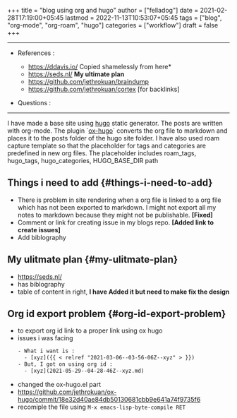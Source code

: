 +++
title = "blog using org and hugo"
author = ["felladog"]
date = 2021-02-28T17:19:00+05:45
lastmod = 2022-11-13T10:53:07+05:45
tags = ["blog", "org-mode", "org-roam", "hugo"]
categories = ["workflow"]
draft = false
+++

---

-   References :
    -   <https://ddavis.io/>  Copied shamelessly from here\*
    -   <https://seds.nl/>  **My ultimate plan**
    -   <https://github.com/jethrokuan/braindump>
    -   <https://github.com/jethrokuan/cortex> [for backlinks]

-   Questions :

---

I have made a base site using [hugo](https://gohugo.io/) static generator.
The posts are written with org-mode. The plugin \`[ox-hugo](https://ox-hugo.scripter.co/)\` converts the org file to markdown and places it to the posts folder of the hugo site folder.
I have also used roam capture template so that the placeholder for tags and categories are predefined in new org files.
The placeholder includes roam_tags, hugo_tags, hugo_categories, HUGO_BASE_DIR path


## Things i need to add {#things-i-need-to-add}

-   There is problem in site rendering when a org file is linked to a org file which has not been exported to markdown. I might not export all my notes to markdown because they might not be publishable. **[Fixed]**
-   Comment or link for creating issue in my blogs repo. **[Added link to create issues]**
-   Add biblography


## My ulitmate plan {#my-ulitmate-plan}

-   <https://seds.nl/>
-   has biblography
-   table of content in right, **I have Added it but need to make fix the design**


## Org id export problem {#org-id-export-problem}

-   to export org id link to a proper link using ox hugo
-   issues i was facing
    ```latex
    ​- What i want is :
    ​  - [xyz]({{ < relref "2021-03-06--03-56-06Z--xyz" > }})
    ​- But, I got on using org id :
    ​  - [xyz](2021-05-29--04-28-46Z--xyz.md)
    ```
-   changed the ox-hugo.el part
-   <https://github.com/jethrokuan/ox-hugo/commit/18e32d40ae84db50130681cbb9e641a74f9735f6>
-   recomiple the file using `M-x emacs-lisp-byte-compile RET`
